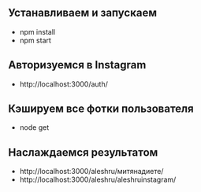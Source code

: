 Устанавливаем и запускаем
-------------------------
* npm install
* npm start

Авторизуемся в Instagram
------------------------
* http://localhost:3000/auth/

Кэшируем все фотки пользователя
-------------------------------
* node get

Наслаждаемся результатом
------------------------
* http://localhost:3000/aleshru/митянадиете/
* http://localhost:3000/aleshru/aleshruinstagram/
